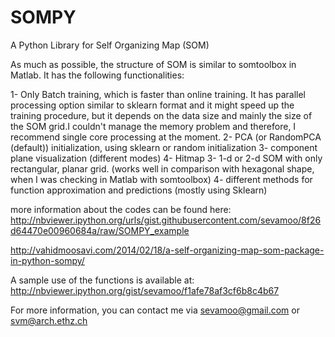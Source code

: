 SOMPY
=====

A Python Library for Self Organizing Map (SOM)

As much as possible, the structure of SOM is similar to somtoolbox in Matlab. It has the following functionalities:

1- Only Batch training, which is faster than online training. It has parallel processing option similar to sklearn format and it might speed up the training procedure, but it depends on the data size and mainly the size of the SOM grid.I couldn't manage the memory problem and therefore, I recommend single core processing at the moment.
2- PCA (or RandomPCA (default)) initialization, using sklearn or random initialization
3- component plane visualization (different modes)
4- Hitmap
3- 1-d or 2-d SOM with only rectangular, planar grid. (works well in comparison with hexagonal shape, when I was checking in Matlab with somtoolbox)
4- different methods for function approximation and predictions (mostly using Sklearn)

more information about the codes can be found here:
http://nbviewer.ipython.org/urls/gist.githubusercontent.com/sevamoo/8f26d64470e00960684a/raw/SOMPY_example

http://vahidmoosavi.com/2014/02/18/a-self-organizing-map-som-package-in-python-sompy/

A sample use of the functions is available at: http://nbviewer.ipython.org/gist/sevamoo/f1afe78af3cf6b8c4b67

For more information, you can contact me via sevamoo@gmail.com or svm@arch.ethz.ch

